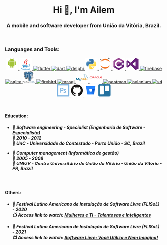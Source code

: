 <h1 align="center">Hi 👋, I'm Ailem</h1>
<h3 align="center">A mobile and software developer from União da Vitória, Brazil.</h3>

<br/>
<h3 align="left">Languages and Tools:</h3>
<p align="center"> 
  <a href="https://developer.android.com" target="_blank"> <img src="https://raw.githubusercontent.com/devicons/devicon/master/icons/android/android-original-wordmark.svg" alt="android" width="40" height="40"/> </a>
  <a href="https://www.java.com" target="_blank"> <img src="https://raw.githubusercontent.com/devicons/devicon/master/icons/java/java-original.svg" alt="java" width="40" height="40"/> </a> 
  <a href="https://flutter.dev" target="_blank"> <img src="https://www.vectorlogo.zone/logos/flutterio/flutterio-icon.svg" alt="flutter" width="40" height="40"/> </a> 
  <a href="https://dart.dev" target="_blank"> <img src="https://www.vectorlogo.zone/logos/dartlang/dartlang-icon.svg" alt="dart" width="40" height="40"/> </a> 
  <a href="https://www.embarcadero.com/" target="_blank"> <img src="https://www.embarcadero.com/images/logos/logo-page/preview_delphi.png" alt="delphi" width="40" height="40"/> </a> 
  <a href="https://www.python.org" target="_blank"> <img src="https://raw.githubusercontent.com/devicons/devicon/master/icons/python/python-original.svg" alt="python" width="40" height="40"/> </a>
  <a href="https://jupyter.org/" target="_blank"> <img src="https://github.com/devicons/devicon/blob/master/icons/jupyter/jupyter-original.svg" alt="jupyter" width="40" height="40"/> </a> 
  <a href="https://www.w3schools.com/cs/" target="_blank"> <img src="https://raw.githubusercontent.com/devicons/devicon/master/icons/csharp/csharp-original.svg" alt="csharp" width="40" height="40"/> </a> 
  <a href="https://visualstudio.microsoft.com/pt-br/" target="_blank"> <img src="https://raw.githubusercontent.com/devicons/devicon/master/icons/visualstudio/visualstudio-plain.svg" alt="csharp" width="40" height="40"/> </a>
  <a href="https://firebase.google.com/" target="_blank"> <img src="https://www.vectorlogo.zone/logos/firebase/firebase-icon.svg" alt="firebase" width="40" height="40"/> </a> 
  <a href="https://www.sqlite.org/" target="_blank"> <img src="https://www.vectorlogo.zone/logos/sqlite/sqlite-icon.svg" alt="sqlite" width="40" height="40"/> </a> 
  <a href="https://www.postgresql.org" target="_blank"> <img src="https://raw.githubusercontent.com/devicons/devicon/master/icons/postgresql/postgresql-original-wordmark.svg" alt="postgresql" width="40" height="40"/> </a> <a href="https://firebirdsql.org/" target="_blank"> <img src="https://firebirdsql.org/file/documentation/html/en/images/firebirdlogo.png" alt="firebird" width="40" height="40"/> </a> 
  <a href="https://www.microsoft.com/en-us/sql-server" target="_blank"> <img src="https://www.svgrepo.com/show/303229/microsoft-sql-server-logo.svg" alt="mssql" width="40" height="40"/> </a> 
  <a href="https://www.mysql.com/" target="_blank"> <img src="https://raw.githubusercontent.com/devicons/devicon/master/icons/mysql/mysql-original-wordmark.svg" alt="mysql" width="40" height="40"/> </a> 
  <a href="https://www.oracle.com/" target="_blank"> <img src="https://raw.githubusercontent.com/devicons/devicon/master/icons/oracle/oracle-original.svg" alt="oracle" width="40" height="40"/> </a>  
  <a href="https://postman.com" target="_blank"> <img src="https://www.vectorlogo.zone/logos/getpostman/getpostman-icon.svg" alt="postman" width="40" height="40"/> </a> 
  <a href="https://www.selenium.dev" target="_blank"> <img src="https://raw.githubusercontent.com/detain/svg-logos/780f25886640cef088af994181646db2f6b1a3f8/svg/selenium-logo.svg" alt="selenium" width="40" height="40"/> </a>  
  <a href="https://www.adobe.com/products/xd.html" target="_blank"> <img src="https://cdn.worldvectorlogo.com/logos/adobe-xd.svg" alt="xd" width="40" height="40"/> </a> 
  <a href="https://www.photoshop.com/en" target="_blank"> <img src="https://raw.githubusercontent.com/devicons/devicon/master/icons/photoshop/photoshop-line.svg" alt="photoshop" width="40" height="40"/> </a> 
  <a href="https://github.com/" target="_blank"> <img src="https://raw.githubusercontent.com/devicons/devicon/master/icons/github/github-original.svg" alt="github" width="40" height="40"/> </a> 
  <a href="https://bitbucket.org/" target="_blank"> <img src="https://raw.githubusercontent.com/devicons/devicon/master/icons/bitbucket/bitbucket-original.svg" alt="bitbucket" width="40" height="40"/> </a>
  <a href="https://trello.com/pt-BR/" target="_blank"> <img src="https://raw.githubusercontent.com/devicons/devicon/master/icons/trello/trello-plain.svg" alt="trello" width="40" height="40"/> </a>
  
</p>




<br/>
<h4 align="left">Education:</h4>
<h5 align="left">
  
- 📖 ***Software engineering - Specialist (Engenharia de Software - Especialista)***\
📆 2010 - 2012\
📍 **UnC - Universidade do Contestado** - Porto União - SC, Brazil


- 📖 ***Computer management (Informática de gestão)***\
📆 2005 - 2008\
📍 **UNIUV - Centro Universitário de União da Vitória** - União da Vitória - PR, Brazil
</h5>


<br/>
<h4 align="left">Others:</h4>
<h5 align="left">
  
- 📖 ***Festival Latino Americano de Instalação de Software Livre (FLISoL) - 2020***\
📺 **Access link to watch:** <a href="https://www.youtube.com/watch?v=PaoGo59unu8">Mulheres e TI - Talentosas e Inteligentes</a>

- 📖 ***Festival Latino Americano de Instalação de Software Livre (FLISoL) - 2021***  
📺 **Access link to watch:** <a href="https://www.youtube.com/watch?v=oe7gj_Le_LE">Software Livre: Você Utiliza e Nem Imagina!</a>  
</h5>  
  
<!--<p><img align="center" src="https://github-readme-stats.vercel.app/api/top-langs?username=ailemsan&show_icons=true&locale=en&layout=compact" alt="ailemsan" /></p>-->
